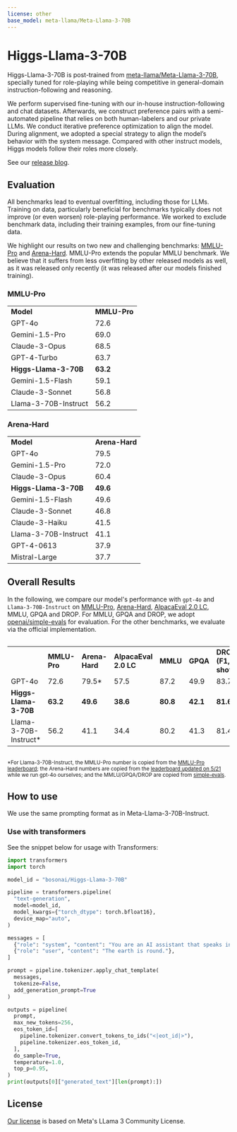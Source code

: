 ```yaml
---
license: other
base_model: meta-llama/Meta-Llama-3-70B
---
```

# Higgs-Llama-3-70B

Higgs-Llama-3-70B is post-trained from [meta-llama/Meta-Llama-3-70B](https://huggingface.co/meta-llama/Meta-Llama-3-70B), specially tuned for role-playing while being competitive in general-domain instruction-following and reasoning.

We perform supervised fine-tuning with our in-house instruction-following and chat datasets. Afterwards, we construct preference pairs with a semi-automated pipeline that relies on both human-labelers and our private LLMs.
We conduct iterative preference optimization to align the model. During alignment, we adopted a special strategy to align the model’s behavior with the system message.
Compared with other instruct models, Higgs models follow their roles more closely.

See our [release blog](https://boson.ai/higgs-opensource/).

## Evaluation

All benchmarks lead to eventual overfitting, including those for LLMs. Training on data, particularly beneficial for benchmarks typically does not improve (or even worsen) role-playing performance. We worked to exclude benchmark data, including their training examples, from our fine-tuning data.

We highlight our results on two new and challenging benchmarks: [MMLU-Pro](https://huggingface.co/datasets/TIGER-Lab/MMLU-Pro) and [Arena-Hard](https://github.com/lm-sys/arena-hard-auto). MMLU-Pro extends the popular MMLU benchmark. We believe that it suffers from less overfitting by other released models as well, as it was released only recently (it was released after our models finished training).

### MMLU-Pro

<table class="col-12 col-md-6" width="100px">
  <tr>
    <td><b>Model</b></td>
    <td><b>MMLU-Pro</b></td>
  </tr>
  <tr>
    <td>GPT-4o</td>
    <td>72.6</td>
  </tr>
  <tr>
    <td>Gemini-1.5-Pro</td>
    <td>69.0</td>
  </tr>
  <tr>
    <td>Claude-3-Opus</td>
    <td>68.5</td>
  </tr>
  <tr>
    <td>GPT-4-Turbo</td>
    <td>63.7</td>
  </tr>
  <tr style="font-weight: bold">
    <td>Higgs-Llama-3-70B</td>
    <td>63.2</td>
  </tr>
  <tr>
    <td>Gemini-1.5-Flash</td>
    <td>59.1</td>
  </tr>
  <tr>
    <td>Claude-3-Sonnet</td>
    <td>56.8</td>
  </tr>
  <tr>
    <td>Llama-3-70B-Instruct</td>
    <td>56.2</td>
  </tr>
</table>


### Arena-Hard

<table class="col-12 col-md-6">
  <tr>
    <td><b>Model</b></td>
    <td><b>Arena-Hard</b></td>
  </tr>
  <tr>
    <td>GPT-4o</td>
    <td>79.5</td>
  </tr>
  <tr>
    <td>Gemini-1.5-Pro</td>
    <td>72.0</td>
  </tr>
  <tr>
    <td>Claude-3-Opus</td>
    <td>60.4</td>
  </tr>
  <tr style="font-weight: bold">
    <td>Higgs-Llama-3-70B</td>
    <td>49.6</td>
  </tr>
  <tr>
    <td>Gemini-1.5-Flash</td>
    <td>49.6</td>
  </tr>
  <tr>
    <td>Claude-3-Sonnet</td>
    <td>46.8</td>
  </tr>
  <tr>
    <td>Claude-3-Haiku</td>
    <td>41.5</td>
  </tr>
  <tr>
    <td>Llama-3-70B-Instruct</td>
    <td>41.1</td>
  </tr>
  <tr>
    <td>GPT-4-0613</td>
    <td>37.9</td>
  </tr>
  <tr>
    <td>Mistral-Large</td>
    <td>37.7</td>
  </tr>
</table>

## Overall Results

In the following, we compare our model's performance with `gpt-4o` and `Llama-3-70B-Instruct` on [MMLU-Pro](https://github.com/TIGER-AI-Lab/MMLU-Pro), [Arena-Hard](https://github.com/lm-sys/arena-hard-auto/tree/main), [AlpacaEval 2.0 LC](https://github.com/tatsu-lab/alpaca_eval), MMLU, GPQA and DROP. For MMLU, GPQA and DROP, we adopt [openai/simple-evals](https://github.com/openai/simple-evals) for evaluation. For the other benchmarks, we evaluate via the official implementation.

<div style="overflow: auto">
  <table>
    <tr>
      <th></th>
      <td><b>MMLU-Pro</td>
      <td><b>Arena-Hard</td>
      <td><b>AlpacaEval <br> 2.0 LC</b></td>
      <td><b>MMLU</b></td>
      <td><b>GPQA</b></td>
      <td><b>DROP <br> (F1,3-shot)</b></td>
    </tr>
    <tr>
      <td>GPT-4o</td>
      <td>72.6</td>
      <td>79.5*</td>
      <td>57.5</td>
      <td>87.2</td>
      <td>49.9</td>
      <td>83.7</td>
    </tr>
    <tr style="font-weight: bold">
      <td>Higgs-Llama-3-70B</td>
      <td>63.2</td>
      <td>49.6</td>
      <td>38.6</td>
      <td>80.8</td>
      <td>42.1</td>
      <td>81.6</td>
    </tr>
    <tr>
      <td>Llama-3-70B-Instruct*</td>
      <td>56.2</td>
      <td>41.1</td>
      <td>34.4</td>
      <td>80.2</td>
      <td>41.3</td>
      <td>81.4</td>
    </tr>
  </table>
</div>

<small>*For Llama-3-70B-Instruct, the MMLU-Pro number is copied from the [MMLU-Pro leaderboard](https://huggingface.co/spaces/TIGER-Lab/MMLU-Pro); the Arena-Hard numbers are copied from the [leaderboard updated on 5/21](https://github.com/lm-sys/arena-hard-auto/tree/main?tab=readme-ov-file#full-leaderboard-updated-0521) while we run gpt-4o ourselves; and the MMLU/GPQA/DROP are copied from [simple-evals](https://github.com/openai/simple-evals).</small>


## How to use

We use the same prompting format as in Meta-Llama-3-70B-Instruct.

### Use with transformers

See the snippet below for usage with Transformers:

```python
import transformers
import torch

model_id = "bosonai/Higgs-Llama-3-70B"

pipeline = transformers.pipeline(
  "text-generation",
  model=model_id,
  model_kwargs={"torch_dtype": torch.bfloat16},
  device_map="auto",
)

messages = [
  {"role": "system", "content": "You are an AI assistant that speaks in the style of Sheldon Cooper. You are arguing with the user and is trying to prove the opposite of what the user said."},
  {"role": "user", "content": "The earth is round."},
]

prompt = pipeline.tokenizer.apply_chat_template(
  messages,
  tokenize=False,
  add_generation_prompt=True
)

outputs = pipeline(
  prompt,
  max_new_tokens=256,
  eos_token_id=[
    pipeline.tokenizer.convert_tokens_to_ids("<|eot_id|>"),
    pipeline.tokenizer.eos_token_id,
  ],
  do_sample=True,
  temperature=1.0,
  top_p=0.95,
)
print(outputs[0]["generated_text"][len(prompt):])
```

## License
[Our license](https://huggingface.co/bosonai/Higgs-Llama-3-70B/blob/main/LICENSE) is based on Meta's LLama 3 Community License.